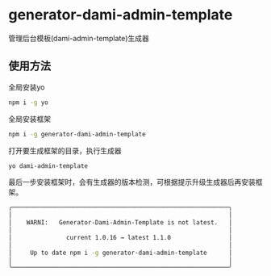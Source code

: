 # generator-dami-admin-template

管理后台模板(dami-admin-template)生成器

## 使用方法

全局安装yo

```bash
npm i -g yo
```

全局安装框架

```bash
npm i -g generator-dami-admin-template
```

打开要生成框架的目录，执行生成器

```bash
yo dami-admin-template
```

最后一步安装框架时，会有生成器的版本检测，可根据提示升级生成器后再安装框架。

```bash
╭────────────────────────────────────────────────────────────╮
│                                                            │
│    WARNI:   Generator-Dami-Admin-Template is not latest.   │
│                                                            │
│               current 1.0.16 → latest 1.1.0                │
│                                                            │
│     Up to date npm i -g generator-dami-admin-template      │
│                                                            │
╰────────────────────────────────────────────────────────────╯
```